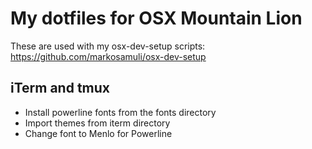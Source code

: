 My dotfiles for OSX Mountain Lion
=================================

These are used with my osx-dev-setup scripts:
https://github.com/markosamuli/osx-dev-setup

iTerm and tmux
--------------

- Install powerline fonts from the fonts directory
- Import themes from iterm directory
- Change font to Menlo for Powerline